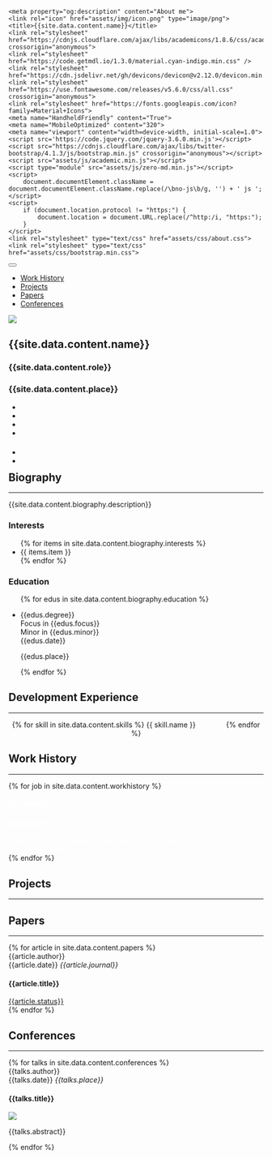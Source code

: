 <head>
	<link rel="canonical" href="about.html">
	<meta property="og:url" content="about.html">

	<meta property="og:description" content="About me">
	<link rel="icon" href="assets/img/icon.png" type="image/png">
    <title>{{site.data.content.name}}</title>
	<link rel="stylesheet" href="https://cdnjs.cloudflare.com/ajax/libs/academicons/1.8.6/css/academicons.min.css" crossorigin="anonymous">
	<link rel="stylesheet" href="https://code.getmdl.io/1.3.0/material.cyan-indigo.min.css" />
	<link rel="stylesheet" href="https://cdn.jsdelivr.net/gh/devicons/devicon@v2.12.0/devicon.min.css">
	<link rel="stylesheet" href="https://use.fontawesome.com/releases/v5.6.0/css/all.css" crossorigin="anonymous">
	<link rel="stylesheet" href="https://fonts.googleapis.com/icon?family=Material+Icons">
    <meta name="HandheldFriendly" content="True">
	<meta name="MobileOptimized" content="320">
	<meta name="viewport" content="width=device-width, initial-scale=1.0">
    <script src='https://code.jquery.com/jquery-3.6.0.min.js'></script>
    <script src="https://cdnjs.cloudflare.com/ajax/libs/twitter-bootstrap/4.1.3/js/bootstrap.min.js" crossorigin="anonymous"></script>
	<script src="assets/js/academic.min.js"></script>
	<script type="module" src="assets/js/zero-md.min.js"></script>
	<script>
		document.documentElement.className = document.documentElement.className.replace(/\bno-js\b/g, '') + ' js ';
	</script>
	<script>
        if (document.location.protocol != "https:") {
            document.location = document.URL.replace(/^http:/i, "https:");
        }
	</script>
	<link rel="stylesheet" type="text/css" href="assets/css/about.css">
	<link rel="stylesheet" type="text/css" href="assets/css/bootstrap.min.css">
</head>
<body id="top" data-spy="scroll" data-target="#navbar-main" class="dark" data-offset="71">
    <nav class="navbar navbar-expand-lg navbar-dark compensate-for-scrollbar" id="navbar-main">
        <div class="container">
            <button type="button" class="navbar-toggler" data-toggle="collapse" data-target="#navbar-content" aria-controls="navbar" aria-expanded="false" aria-label="Toggle navigation">
                <span><i class="fas fa-bars"></i></span>
            </button>
            <div class="navbar-collapse main-menu-item collapse justify-content-start" id="navbar-content">
                <ul class="navbar-nav d-md-inline-flex">
                    <li class="nav-item">
                        <a class="nav-link" href="#work-history" data-target="#work-history">
                            <span>Work History</span>
                        </a>
                    </li>
                    <li class="nav-item">
                        <a class="nav-link" href="#projects" data-target="#projects">
                            <span>Projects</span>
                        </a>
                    </li>
                    <li class="nav-item">
                        <a class="nav-link " href="#papers" data-target="#papers">
                            <span>Papers</span>
                        </a>
                    </li>
                    <li class="nav-item">
                        <a class="nav-link " href="#conferences" data-target="#conferences">
                            <span>Conferences</span>
                        </a>
                    </li>
                </ul>
            </div>
        </div>
    </nav>
    <div id="main" role="main">
        <section class="home-section">
            <div class="container">
                <div class="row">
                    <div class="col-12 col-lg-4">
                        <div id="profile">
                            <img class="portrait" src="{{site.data.content.profile}}">
                            <div class="portrait-title">
                                <h2>{{site.data.content.name}}</h2>
                                <h3>{{site.data.content.role}}</h3>
                                <h3 itemprop="worksFor" itemscope itemtype="http://schema.org/Organization">
                                    <span>{{site.data.content.place}}</span>
                                </h3>
                            </div>
                            <ul class="network-icon" aria-hidden="true">
                                <li>
                                    <a itemprop="sameAs" target="_blank" href="mailto:me@sriley.dev">
                                        <i class="fas fa-envelope big-icon" id="mail"></i>
                                    </a>
                                </li>
                                <li>
                                    <a itemprop="sameAs" target="_blank" href="https://github.sriley.dev" rel="noopener">
                                        <i class="fab fa-github big-icon" id="git"></i>
                                    </a>
                                </li>
                                <li>
                                    <a itemprop="sameAs" target="_blank" href="https://orcid.org/0000-0001-7949-9163" rel="noopener">
                                        <i class="ai ai-orcid big-icon" id="orcid"></i>
                                    </a>
                                </li>
                                <li>
                                    <a itemprop="sameAs" target="_blank" href="https://rgate.sriley.dev" rel="noopener">
                                        <i class="ai ai-researchgate big-icon" id="rgate"></i>
                                    </a>
                                </li>
                            </ul>
                            <br>
                            <ul class="network-icon" aria-hidden="true" style="margin-top: -10px">
                                <li>
                                    <a itemprop="sameAs" target="_blank" href="https://cv.sriley.dev" rel="noopener">
                                        <i class="fas fa-file-pdf big-icon"></i>
                                    </a>
                                </li>
                                <li>
                                    <a itemprop="sameAs" target="_blank" href="https://board.sriley.dev">
                                        <div>
                                            <i class="fab fa-trello big-icon"></i>
                                        </div>
                                    </a>
                                </li>
                            </ul>
                        </div>
                    </div>
                    <div class="col-12 col-lg-8">
                        <h1 style="border-bottom: 0; padding-bottom: 0">Biography</h1><hr>
                        <p>{{site.data.content.biography.description}}</p>
                        <div class="row" style="display: block">
                            <h3>Interests</h3>
                            <ul class="ul-interests">
                                {% for items in site.data.content.biography.interests %}
                                    <li>{{ items.item }}</li>
                                {% endfor %}
                            </ul>
                        </div>
                        <div class="row" style="display: block">
                            <h3>Education</h3>
                            <ul class="ul-edu fa-ul">
                                {% for edus in site.data.content.biography.education %}
                                <li>
                                    <i class="fa-li fas fa-graduation-cap"></i>
                                    <div class="description">
                                        <p class="course">
                                             <div>{{edus.degree}}</div>
                                             <div>Focus in {{edus.focus}}<br>Minor in {{edus.minor}}</div>
                                             <div>{{edus.date}}</div>
                                         </p>
                                        <p class="institution">{{edus.place}}</p>
                                    </div>
                                </li>
                                {% endfor %}
                            </ul>
                        </div>
                    </div>
                </div>
            </div>
        </section>
        <section id="dev" class="home-section">
            <div class="container">
                <div class="row">
                    <div class="col-12 col-lg-4" style="position: relative; z-index:1"></div>
                    <div class="col-12 col-lg-8">
                        <h1  style="border-bottom: 0; padding-bottom: 0">Development Experience</h1><hr>
                        <p style="text-align:center">
                        {% for skill in site.data.content.skills %}
                            <span class="mdl-chip mdl-chip--contact" style="height:64px; margin-right: 56px; text-align: left;">
                                <span class="mdl-chip__contact mdl-color-text--white" style="background-color: #be6db6; height:64px; width: 64px; line-height: 4">
                                    <i class="material-icons {{ skill.icon }}" style="color: #23252f; font-size: 35px"></i>
                                </span>
                                <span class="mdl-chip__text" style="font-size: 14px">
                                    {{ skill.name }}
                                </span>
                            </span>
                        {% endfor %}
                    </p>
                    </div>
                </div>
            </div>
        </section>
        <section id="work-history" class="home-section">
            <div class="container">
                <div class="row">
                    <div class="col-12 col-lg-4" style="position: relative; z-index:1"></div>
                    <div class="col-12 col-lg-8">
                        <h1 style="border-bottom: 0; padding-bottom: 0">Work History</h1><hr>
                        <p>
                            {% for job in site.data.content.workhistory %}
                                <div class="card">
                                    <div class="card-body">
                                        <h4 class="card-title exp-title mt-0 mb-1" style="color: #FFF">
                                            {{job.title}}
                                        </h4>
                                        <h4 class="card-title exp-company my-0" style="color: #FFF">
                                            {{job.place}}</h4>
                                        <div class="exp-meta" style="color: #FFF">
                                            {{job.start}} -- {{job.end}}
                                            <span class='middot-divider'></span>
                                            {{job.city}}, {{job.state}}
                                        </div>
                                        <div class="col-auto flex-column d-none d-sm-flex" style="color: #FFF">
                                            {{job.description}}
                                        </div>
                                    </div>
                                </div>
                            {% endfor %}
                        </p>
                    </div>
                </div>
            </div>
        </section>
        <section id="projects" class="home-section">
            <div class="container">
                <div class="row">
                    <div class="col-12 col-lg-4" style="position: relative; z-index:1"></div>
                    <div class="col-12 col-lg-8">
                        <h1 style="border-bottom: 0; padding-bottom: 0">Projects</h1><hr>
                    </div>
                </div>
            </div>
        </section>
        <section id="papers" class="home-section wg-featured">
            <div class="container">
                <div class="row">
                    <div class="col-12 col-lg-4" style="position: relative; z-index:1"></div>
                    <div class="col-12 col-lg-8">
                        <h1  style="border-bottom: 0; padding-bottom: 0">Papers</h1><hr/>
                        {% for article in site.data.content.papers %}
                            <div class="card-simple">
                                <div class="article-metadata">
                                    <div>{{article.author}}</div>
                                    <div>
                                        {{article.date}}
                                        <span class="middot-divider"></span>
                                        <em>{{article.journal}}</em>
                                    </div>
                                </div>
                                <h4>{{article.title}}</h4>
                                <a class="badge-light" target="_blank" href="https://doi.org/{{article.doi}}">
                                    {{article.status}}
                                </a>
                            </div>
                        {% endfor %}
                    </div>
                </div>
            </div>
        </section>
        <section id="conferences" class="home-section wg-featured">
            <div class="container">
                <div class="row">
                    <div class="col-12 col-lg-4" style="position: relative; z-index:1"></div>
                    <div class="col-12 col-lg-8">
                        <h1 style="border-bottom: 0; padding-bottom: 0">Conferences</h1><hr/>
                        {% for talks in site.data.content.conferences %}
                            <div class="card-simple">
                                <div class="article-metadata">
                                    <div>{{talks.author}}</div>
                                    <div>
                                        {{talks.date}}
                                        <span class="middot-divider"></span>
                                        <em>{{talks.place}}</em>
                                    </div>
                                </div>
                                <h4>{{talks.title}}</h4>
                                <img class="article-banner" src="{{talks.poster}}">
                                <p>{{talks.abstract}}</p>
                            </div>
                        {% endfor %}
                    </div>
                </div>
            </div>
        </section>
    </div>
</body>
